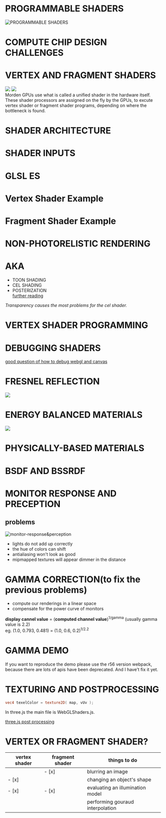 # PROGRAMMABLE SHADERS
![PROGRAMMABLE SHADERS](./note-pictures/programmable-shaders.jpg)

# COMPUTE CHIP DESIGN CHALLENGES

# VERTEX AND FRAGMENT SHADERS
![](./note-pictures/vertex-shader.jpg)
![](./note-pictures/fragment-shader.jpg)  
Morden GPUs use what is called a unified shader in the hardware itself. These shader processors are assigned on the fly by the GPUs, to excute vertex shader or fragment shader programs, depending on where the bottleneck is found.

# SHADER ARCHITECTURE

# SHADER INPUTS

# GLSL ES

# Vertex Shader Example

# Fragment Shader Example

# NON-PHOTORELISTIC RENDERING
# AKA
- TOON SHADING
- CEL SHADING
- POSTERIZATION  
[further reading](https://medium.com/cbrebuild/implementing-a-sketch-style-of-rendering-in-webgl-d6f0e4685a17)  

*Transparency causes the most problems for the cel shader.*

# VERTEX SHADER PROGRAMMING

# DEBUGGING SHADERS
[good question of how to debug webgl and canvas](https://stackoverflow.com/questions/56892842/canvas-webgl-debugging-functionality-does-not-exist-in-2019-browser)

# FRESNEL REFLECTION
![](./note-pictures/fresnel-reflection.jpg)

# ENERGY BALANCED MATERIALS
![](./note-pictures/enery-balaced-materials.jpg)

# PHYSICALLY-BASED MATERIALS

# BSDF AND BSSRDF

# MONITOR RESPONSE AND PRECEPTION

## problems
![monitor-response&perception](./note-pictures/monitor-response&perception.jpg)
- lights do not add up correctly
- the hue of colors can shift
- antialiasing won't look as good
- mipmapped textures will appear dimmer in the distance

# GAMMA CORRECTION(to fix the previous problems)
- compute our renderings in a linear space
- compensate for the power curve of monitors

**display cannel value** = (**computed channel value**)<sup>1/gamma</sup> (usually gamma value is 2.2)  
eg. (1.0, 0.793, 0.481) = (1.0, 0.6, 0.2)<sup>1/2.2</sup>

# GAMMA DEMO
If you want to reproduce the demo please use the r56 version webpack, because there are lots of apis have been deprecated. And I have't fix it yet.

# TEXTURING AND POSTPROCESSING
```glsl
vec4 texelColor = texture2D( map, vUv );
```
In three.js the main file is WebGLShaders.js.

[three.js post processing](https://threejs.org/docs/#manual/zh/introduction/How-to-use-post-processing)

# VERTEX OR FRAGMENT SHADER?
| vertex shader | fragment shader | things to do |
| -- | -- | -- |
|  | - [x] | blurring an image |
|- [x]|| changing an object's shape |
|- [x]|- [x]| evaluating an illumination model |
| | | performing gouraud interpolation |
